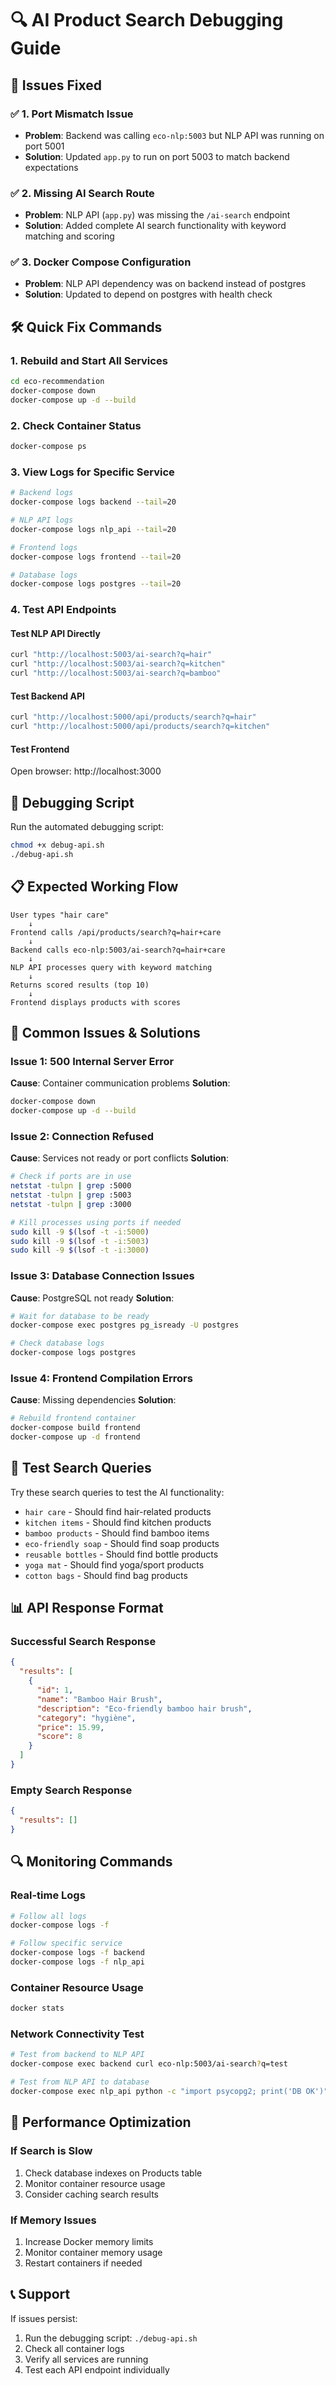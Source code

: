 # 🔍 AI Product Search Debugging Guide

## 🚨 **Issues Fixed**

### ✅ **1. Port Mismatch Issue**
- **Problem**: Backend was calling `eco-nlp:5003` but NLP API was running on port 5001
- **Solution**: Updated `app.py` to run on port 5003 to match backend expectations

### ✅ **2. Missing AI Search Route**
- **Problem**: NLP API (`app.py`) was missing the `/ai-search` endpoint
- **Solution**: Added complete AI search functionality with keyword matching and scoring

### ✅ **3. Docker Compose Configuration**
- **Problem**: NLP API dependency was on backend instead of postgres
- **Solution**: Updated to depend on postgres with health check

## 🛠️ **Quick Fix Commands**

### **1. Rebuild and Start All Services**
```bash
cd eco-recommendation
docker-compose down
docker-compose up -d --build
```

### **2. Check Container Status**
```bash
docker-compose ps
```

### **3. View Logs for Specific Service**
```bash
# Backend logs
docker-compose logs backend --tail=20

# NLP API logs  
docker-compose logs nlp_api --tail=20

# Frontend logs
docker-compose logs frontend --tail=20

# Database logs
docker-compose logs postgres --tail=20
```

### **4. Test API Endpoints**

#### **Test NLP API Directly**
```bash
curl "http://localhost:5003/ai-search?q=hair"
curl "http://localhost:5003/ai-search?q=kitchen"
curl "http://localhost:5003/ai-search?q=bamboo"
```

#### **Test Backend API**
```bash
curl "http://localhost:5000/api/products/search?q=hair"
curl "http://localhost:5000/api/products/search?q=kitchen"
```

#### **Test Frontend**
Open browser: http://localhost:3000

## 🔧 **Debugging Script**

Run the automated debugging script:
```bash
chmod +x debug-api.sh
./debug-api.sh
```

## 📋 **Expected Working Flow**

```
User types "hair care" 
    ↓
Frontend calls /api/products/search?q=hair+care
    ↓
Backend calls eco-nlp:5003/ai-search?q=hair+care
    ↓
NLP API processes query with keyword matching
    ↓
Returns scored results (top 10)
    ↓
Frontend displays products with scores
```

## 🚨 **Common Issues & Solutions**

### **Issue 1: 500 Internal Server Error**
**Cause**: Container communication problems
**Solution**:
```bash
docker-compose down
docker-compose up -d --build
```

### **Issue 2: Connection Refused**
**Cause**: Services not ready or port conflicts
**Solution**:
```bash
# Check if ports are in use
netstat -tulpn | grep :5000
netstat -tulpn | grep :5003
netstat -tulpn | grep :3000

# Kill processes using ports if needed
sudo kill -9 $(lsof -t -i:5000)
sudo kill -9 $(lsof -t -i:5003)
sudo kill -9 $(lsof -t -i:3000)
```

### **Issue 3: Database Connection Issues**
**Cause**: PostgreSQL not ready
**Solution**:
```bash
# Wait for database to be ready
docker-compose exec postgres pg_isready -U postgres

# Check database logs
docker-compose logs postgres
```

### **Issue 4: Frontend Compilation Errors**
**Cause**: Missing dependencies
**Solution**:
```bash
# Rebuild frontend container
docker-compose build frontend
docker-compose up -d frontend
```

## 🧪 **Test Search Queries**

Try these search queries to test the AI functionality:

- `hair care` - Should find hair-related products
- `kitchen items` - Should find kitchen products  
- `bamboo products` - Should find bamboo items
- `eco-friendly soap` - Should find soap products
- `reusable bottles` - Should find bottle products
- `yoga mat` - Should find yoga/sport products
- `cotton bags` - Should find bag products

## 📊 **API Response Format**

### **Successful Search Response**
```json
{
  "results": [
    {
      "id": 1,
      "name": "Bamboo Hair Brush",
      "description": "Eco-friendly bamboo hair brush",
      "category": "hygiène",
      "price": 15.99,
      "score": 8
    }
  ]
}
```

### **Empty Search Response**
```json
{
  "results": []
}
```

## 🔍 **Monitoring Commands**

### **Real-time Logs**
```bash
# Follow all logs
docker-compose logs -f

# Follow specific service
docker-compose logs -f backend
docker-compose logs -f nlp_api
```

### **Container Resource Usage**
```bash
docker stats
```

### **Network Connectivity Test**
```bash
# Test from backend to NLP API
docker-compose exec backend curl eco-nlp:5003/ai-search?q=test

# Test from NLP API to database
docker-compose exec nlp_api python -c "import psycopg2; print('DB OK')"
```

## 🚀 **Performance Optimization**

### **If Search is Slow**
1. Check database indexes on Products table
2. Monitor container resource usage
3. Consider caching search results

### **If Memory Issues**
1. Increase Docker memory limits
2. Monitor container memory usage
3. Restart containers if needed

## 📞 **Support**

If issues persist:
1. Run the debugging script: `./debug-api.sh`
2. Check all container logs
3. Verify all services are running
4. Test each API endpoint individually
